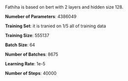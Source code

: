 Fathiha is based on bert with 2 layers and hidden size 128. 

**Numeber of Parameters**: 4386049

**Training Set**: it is tranied on 1/5 all of training data

**Training Size**: 555137

**Batch Size**: 64

**Number of Batches**: 8675

**Learning Rate**: 1e-5

**Number of Steps**: 40000

